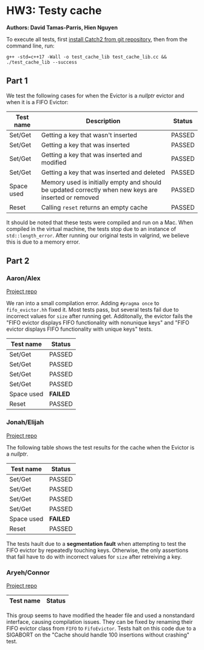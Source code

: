 # HW3: Testy cache

**Authors: David Tamas-Parris, Hien Nguyen**

To execute all tests, first [install Catch2 from git repository](https://github.com/catchorg/Catch2/blob/master/docs/cmake-integration.md#installing-catch2-from-git-repository), then from the command line, run:

```
g++ -std=c++17 -Wall -o test_cache_lib test_cache_lib.cc && ./test_cache_lib --success

```
## Part 1

We test the following cases for when the Evictor is a *nullptr* evictor and when it is a FIFO Evictor:

Test name | Description | Status
 --- | --- | ---
Set/Get | Getting a key that wasn't inserted | PASSED
Set/Get | Getting a key that was inserted | PASSED
Set/Get | Getting a key that was inserted and modified | PASSED
Set/Get | Getting a key that was inserted and deleted | PASSED
Space used | Memory used is initially empty and should be updated correctly when new keys are inserted or removed | PASSED
Reset | Calling `reset` returns an empty cache | PASSED

It should be noted that these tests were compiled and run on a Mac. When compiled in the virtual machine, the tests stop due to an instance of `std::length_error`. After running our original tests in valgrind, we believe this is due to a memory error.

## Part 2

### Aaron/Alex

[Project repo](https://gitlab.com/InternetUnexplorer/CSCI_389_HW2)

We ran into a small compilation error. Adding `#pragma once` to `fifo_evictor.hh` fixed it. Most tests pass, but several tests fail due to incorrect values for `size` after running get. Additonally, the evictor fails the "FIFO evictor displays FIFO functionality with nonunique keys" and "FIFO evictor displays FIFO functionality with unique keys" tests.

Test name | Status
--- | ---
Set/Get | PASSED
Set/Get | PASSED
Set/Get | PASSED
Set/Get | PASSED
Space used | **FAILED**
Reset | PASSED

### Jonah/Elijah

[Project repo](https://github.com/TheReverb/hash_it_out/tree/master)

The following table shows the test results for the cache when the Evictor is a *nullptr*.

Test name | Status
--- | ---
Set/Get | PASSED
Set/Get | PASSED
Set/Get | PASSED
Set/Get | PASSED
Space used | **FAILED**
Reset | PASSED

The tests hault due to a **segmentation fault** when attempting to test the FIFO evictor by repeatedly touching keys. Otherwise, the only assertions that fail have to do with incorrect values for `size` after retreiving a key.
### Aryeh/Connor

[Project repo](https://github.com/astah100/HW2AryehStahlAndConnorDeiparine)


Test name | Status
--- | ---

This group seems to have modified the header file and used a nonstandard interface, causing compilation issues. They can be fixed by renaming their FIFO evictor class from `FIFO` to `FifoEvictor`. Tests halt on this code due to a SIGABORT on the "Cache should handle 100 insertions without crashing" test.
